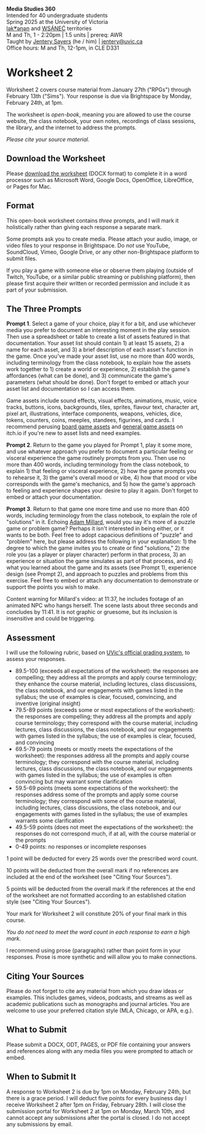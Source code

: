 **Media Studies 360**    
Intended for 40 undergraduate students     
Spring 2025 at the University of Victoria  
[lək̓ʷəŋən](https://www.songheesnation.ca/community/l-k-ng-n-traditional-territory) and [<u>W</u>SÁNEĆ](https://wsanec.com/) territories  
M and Th, 1 - 2:20pm | 1.5 units | prereq: AWR   
Taught by [Jentery Sayers](https://jntry.work/) (he / him) | [jentery@uvic.ca](mailto:jentery@uvic.ca)    
Office hours: M and Th, 12-1pm, in CLE D331    

# Worksheet 2

Worksheet 2 covers course material from January 27th ("RPGs") through February 13th ("Sims"). Your response is due via Brightspace by Monday, February 24th, at 1pm.

The worksheet is *open-book*, meaning you are allowed to use the course website, the class notebook, your own notes, recordings of class sessions, the library, and the internet to address the prompts.

*Please cite your source material.*

## Download the Worksheet 

Please [download the worksheet](mdia360v1Worksheet2.docx) (DOCX format) to complete it in a word processor such as Microsoft Word, Google Docs, OpenOffice, LibreOffice, or Pages for Mac.  

## Format

This open-book worksheet contains *three* prompts, and I will mark it holistically rather than giving each response a separate mark. 

Some prompts ask you to create media. Please attach your audio, image, or video files to your response in Brightspace. Do *not* use YouTube, SoundCloud, Vimeo, Google Drive, or any other non-Brightspace platform to submit files. 

If you play a game with someone else or observe them playing (outside of Twitch, YouTube, or a similar public streaming or publishing platform), then please first acquire their written or recorded permission and include it as part of your submission. 

## The Three Prompts 

**Prompt 1**. Select a game of your choice, play it for a bit, and use whichever media you prefer to document an interesting moment in the play session. Then use a spreadsheet or table to create a list of assets featured in that documentation. Your asset list should contain 1) at least 15 assets, 2) a name for each asset, and 3) a brief description of each asset's function in the game. Once you've made your asset list, use no more than 400 words, including terminology from the class notebook, to explain how the assets work together to 1) create a world or experience, 2) establish the game's affordances (what can be done), and 3) communicate the game's parameters (what should be done). Don't forget to embed or attach your asset list and documentation so I can access them. 

Game assets include sound effects, visual effects, animations, music, voice tracks, buttons, icons, backgrounds, tiles, sprites, flavour text, character art, pixel art, illustrations, interface components, weapons, vehicles, dice, tokens, counters, coins, meeples, standees, figurines, and cards. I recommend perusing [board game assets](https://itch.io/game-assets/free/tag-board-game) and [general game assets](https://itch.io/tags/assets) on itch.io if you're new to asset lists and need examples. 

**Prompt 2**. Return to the game you played for Prompt 1, play it some more, and use whatever approach you prefer to document a particular feeling or visceral experience the game routinely prompts from you. Then use no more than 400 words, including terminology from the class notebook, to explain 1) that feeling or visceral experience, 2) how the game prompts you to rehearse it, 3) the game's overall mood or vibe, 4) how that mood or vibe corresponds with the game's mechanics, and 5) how the game's approach to feeling and experience shapes your desire to play it again. Don't forget to embed or attach your documentation. 

**Prompt 3**. Return to that game one more time and use no more than 400 words, including terminology from the class notebook, to explain the role of "solutions" in it. Echoing [Adam Millard](https://www.youtube.com/watch?v=BPD9yaEr7Z8), would you say it's more of a puzzle game or problem game? Perhaps it isn't interested in being either, or it wants to be both. Feel free to adopt capacious definitions of "puzzle" and "problem" here, but please address the following in your explanation: 1) the degree to which the game invites you to create or find "solutions," 2) the role you (as a player or player character) perform in that process, 3) an experience or situation the game simulates as part of that process, and 4) what you learned about the game and its assets (see Prompt 1), experience design (see Prompt 2), and approach to puzzles and problems from this exercise. Feel free to embed or attach any documentation to demonstrate or support the points you wish to make.  

Content warning for Millard's video: at 11:37, he includes footage of an animated NPC who hangs herself. The scene lasts about three seconds and concludes by 11:41. It is not graphic or gruesome, but its inclusion is insensitive and could be triggering. 

## Assessment 

I will use the following rubric, based on [UVic's official grading system](https://www.uvic.ca/calendar/undergrad/index.php#/policy/S1AAgoGuV?bc=true&bcCurrent=14%20-%20Grading&bcGroup=Undergraduate%20Academic%20Regulations&bcItemType=policies), to assess your responses. 

* 89.5-100 (exceeds all expectations of the worksheet): the responses are compelling; they address all the prompts and apply course terminology; they enhance the course material, including lectures, class discussions, the class notebook, and our engagements with games listed in the syllabus; the use of examples is clear, focused, convincing, and inventive (original insight)
* 79.5-89 points (exceeds some or most expectations of the worksheet): the responses are compelling; they address all the prompts and apply course terminology; they correspond with the course material, including lectures, class discussions, the class notebook, and our engagements with games listed in the syllabus; the use of examples is clear, focused, and convincing 
* 69.5-79 points (meets or mostly meets the expectations of the worksheet): the responses address all the prompts and apply course terminology; they correspond with the course material, including lectures, class discussions, the class notebook, and our engagements with games listed in the syllabus; the use of examples is often convincing but may warrant some clarification
* 59.5-69 points (meets some expectations of the worksheet): the responses address some of the prompts and apply some course terminology; they correspond with some of the course material, including lectures, class discussions, the class notebook, and our engagements with games listed in the syllabus; the use of examples warrants some clarification
* 49.5-59 points (does not meet the expectations of the worksheet): the responses do not correspond much, if at all, with the course material or the prompts
* 0-49 points: no responses or incomplete responses 

1 point will be deducted for every 25 words over the prescribed word count. 

10 points will be deducted from the overall mark if no references are included at the end of the worksheet (see "Citing Your Sources").

5 points will be deducted from the overall mark if the references at the end of the worksheet are not formatted according to an established citation style (see "Citing Your Sources").

Your mark for Worksheet 2 will constitute 20% of your final mark in this course. 

*You do not need to meet the word count in each response to earn a high mark.* 

I recommend using prose (paragraphs) rather than point form in your responses. Prose is more synthetic and will allow you to make connections.

## Citing Your Sources 

Please do not forget to cite any material from which you draw ideas or examples. This includes games, videos, podcasts, and streams as well as academic publications such as monographs and journal articles. You are welcome to use your preferred citation style (MLA, Chicago, or APA, e.g.).  

## What to Submit 

Please submit a DOCX, ODT, PAGES, or PDF file containing your answers and references along with any media files you were prompted to attach or embed. 

## When to Submit It

A response to Worksheet 2 is due by 1pm on Monday, February 24th, but there is a grace period. I will deduct five points for every business day I receive Worksheet 2 after 1pm on Friday, February 28th. I will close the submission portal for Worksheet 2 at 1pm on Monday, March 10th, and cannot accept any submissions after the portal is closed. I do not accept any submissions by email.
